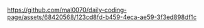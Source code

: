 
https://github.com/mal0070/daily-coding-page/assets/68420568/123cd8fd-b459-4eca-ae59-3f3ed898df1c

